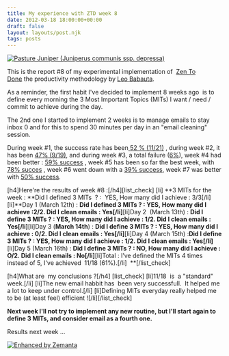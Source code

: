 ```yaml
---
title: My experience with ZTD week 8
date: 2012-03-18 18:00:00+00:00
draft: false
layout: layouts/post.njk
tags: posts
---
```


[![Pasture Juniper  (Juniperus communis ssp. depressa)](http://farm4.staticflickr.com/3370/3505817487_cc88c8ce5f_m.jpg)
](http://www.flickr.com/photos/nostri-imago/3505817487/)

This is the report #8 of my experimental implementation of  [Zen To Done](http://zenhabits.net/2007/11/zen-to-done-the-simple-productivity-e-book/) the productivity methodology by [Leo Babauta](http://zenhabits.net/about/).

As a reminder, the first habit I've decided to implement 8 weeks ago  is to define every morning the 3 Most Important Topics (MITs) I want / need / commit to achieve during the day.

The 2nd one I started to implement 2 weeks is to manage emails to stay inbox 0 and for this to spend 30 minutes per day in an "email cleaning" session.

During week #1, the success rate has been[ 52 % (11/21)](http://laurentmaumet.com/english/my-experience-with-ztd-week-1-results/) , during week #2, it has been [47% (9/19)](http://laurentmaumet.com/english/my-experience-with-ztd-week-2-results-3-mits-per-day-43-success/), and during week #3, a total failure ([6%](http://laurentmaumet.com/english/my-experience-with-ztd-week-3-results-3-mits-per-day-6-success-94-failure/)), week #4 had been better : [59% success](http://laurentmaumet.com/english/my-experience-with-ztd-week-4-results-3-mits-per-day-59-success/) , week #5 has been so far the best week, with [78% succes](http://laurentmaumet.com/english/my-experience-with-ztd-week-5-results-3-mits-per-day-78-success/) , week #6 went down with a [39% success](http://laurentmaumet.com/english/my-experience-with-ztd-week-6-results-3-mits-per-day-78-success/), week #7 was better with [50% success](http://laurentmaumet.com/english/my-experience-with-ztd-week-7-results/).



[h4]Here're the results of week #8 :[/h4][list_check]
[li] **3 MITs for the week : **Did I defined 3 MITs  ? :  YES, How many did I achieve : 3/3[/li][li]**Day 1 (March 12th) : **Did I defined 3 MITs ? : YES, How many did I achieve :2/2. Did I clean emails : Yes[/li]**[li]Day 2  (March 13th) : **Did I define 3 MITs ? : YES, How many did I achieve : 1/2. Did I clean emails : Yes[/li]**[li]Day 3 (**March 14th**) : **Did I define 3 MITs ? : YES, How many did I achieve : 0/2. Did I clean emails : Yes[/li]**[li]Day 4 (March 15th) :**Did I define 3 MITs ? : YES, How many did I achieve : 1/2. Did I clean emails : Yes[/li]**[li]Day 5 (March 16th) : **Did I define 3 MITs ? : NO, How many did I achieve : O/2. Did I clean emails : No[/li]**[li]Total : I’ve defined the MITs 4 times instead of 5, I've achieved  11/18 (61%).[/li]  **[/list_check]

[h4]What are  my conclusions ?[/h4]
[list_check]
[li]11/18  is  a "standard" week.[/li]
[li]The new email habbit has  been very successfull.  It helped me a lot to keep under control.[/li]
[li]Defining MITs everyday really helped me to be (at least feel) efficient ![/li][/list_check]

**Next week I'll not try to implement any new routine, but I'll start again to define 3 MITs, and consider email as a fourth one.**

Results next week ...


[![Enhanced by Zemanta](http://img.zemanta.com/zemified_a.png?x-id=b0de51a5-386b-4d7a-ad17-96d40c159756)
](http://www.zemanta.com/)
